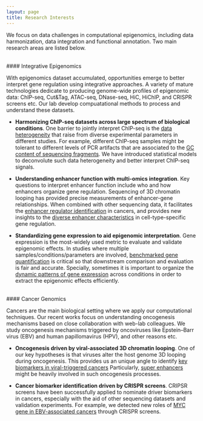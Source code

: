 ```yaml
---
layout: page
title: Research Interests
---
```

We focus on data challenges in computational epigenomics, including data 
harmonization, data integration and functional annotation. Two main research areas
are listed below.


<br>
#### Integrative Epigenomics 

With epigenomics dataset accumulated, opportunities emerge to better interpret gene 
regulation using integrative approaches. A variety of mature technologies dedicate
to producing genome-wide profiles of epigenomic data: ChIP-seq, Cut&Tag, ATAC-seq, 
DNase-seq, HiC, HiChIP, and CRISPR screens etc. Our lab develop compuatational methods
to process and understand these datasets.

 - **Harmonizing ChIP-seq datasets across large spectrum of biological conditions**.
   One barrier to jointly interpret ChIP-seq is the [data  heterogeneity](https://doi.org/10.1093/nargab/lqab098) 
   that raise from diverse experimental parameters in different studies. For example,
   different ChIP-seq samples might be tolerant to different levels of PCR artifacts 
   that are associated to the [GC content of sequencing fragments](https://doi.org/10.1101/gr.220673.117).
   We have introduced statistical models to deconvolute such data heterogeneity and
   better interpret ChIP-seq signals.

 - **Understanding enhancer function with multi-omics integration**. Key questions to
   interpret enhancer function include who and how enhancers organize gene regulation.
   Sequencing of 3D chromatin looping has provided precise measurements of enhancer-gene
   relationships. When combined with other sequencing data, it facilitates the [enhancer
   regulator identification](https://doi.org/10.1038/s41467-020-20136-w) in cancers,
   and provides new insights to the [diverse enhancer characteristics](https://doi.org/10.1093/nar/gkac141)
   in cell-type-specific gene regulation.

 - **Standardizing gene expression to aid epigenomic interpretation**. Gene expression
   is the most-widely used metric to evaluate and validate epigenomic effects. In studies 
   where multiple samples/conditions/parameters are involved, [benchmarked gene 
   quantification](https://doi.org/10.1186/s13059-016-0940-1) is critical so that 
   downstream comparison and evaluation is fair and accurate. Specially, sometimes it is
   important to organize the [dynamic patterns of gene expression](https://doi.org/10.1128/JVI.00226-19)
   across conditions in order to extract the epigenomic effects efficiently.


<br>
#### Cancer Genomics

Cancers are the main biological setting where we apply our computational techniques. Our
recent works focus on understanding oncogenesis mechanisms based on close collaboration
with web-lab colleagues. We study oncogenesis mechanisms triggered by oncoviruses like
Epstein–Barr virus (EBV) and human papillomavirus (HPV), and other reasons etc.

 - **Oncogenesis driven by viral-associated 3D chromatin looping**. One of our key hypotheses
   is that viruses alter the host genome 3D looping during oncogenesis. This provides us an
   unique angle to identify [key biomarkers in viral-triggered cancers](https://doi.org/10.1038/s41467-020-20136-w)
   Particularly, [super enhancers](https://doi.org/10.1128/JVI.00513-19) might be heavily 
   involved in such oncogenesis processes. 

 - **Cancer biomarker identification driven by CRISPR screens**. CRIPSR screens have been
   successfully applied to nominate driver biomarkers in cancers, especially with the aid of
   other sequencing datasets and validation experiments. For example, we detected new roles 
   of [MYC gene in EBV-associated cancers](https://doi.org/10.1016/j.molcel.2020.03.025)
   through CRISPR screens.  
